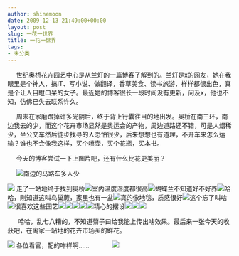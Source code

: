 ```yaml
---
author: shinemoon
date: 2009-12-13 21:49:00+00:00
layout: post
slug: 一花一世界
title: 一花一世界
tags:
- 未分类
---
```


     世纪奥桥花卉园艺中心是从兰灯的[一篇博客](http://www.landeng.name/2009/08/26/go-to-beijing-from-tianjin/)了解到的。兰灯是x的网友，她在我眼里是个神人，搞IT、写小说、做翻译，香草美食、读书旅游，样样都很出色，真是个让人目瞪口呆的女子。最近她的博客很长一段时间没有更新，问及x，他也不知，仿佛已失去联系许久。

     周末在家磨蹭掉许多光阴后，终于背上行囊往目的地出发。奥桥在南三环，南边我去的少，而这个花卉市场显然是奥运会的产物，周边道路还不错，可是人烟稀少，坐公交车然后徒步找寻的人恐怕很少，后来想想也有道理，不开车来怎么运输？谁也不会像我这样，买个喷壶，买个花瓶，买本书。

     今天的博客尝试一下上图片吧，还有什么比花更美丽？

     ![](http://maybe2020.name/wp-content/uploads/2009/12/a23a405c3e0568467e2cf065e44db034ce29154c.jpg)南边的马路车多人少

![](http://maybe2020.name/wp-content/uploads/2009/12/42ee2fc63bc6bde9ac361a0ace7fa38e04297c56.jpg) 走了一站地终于找到奥桥![](http://maybe2020.name/wp-content/uploads/2009/12/74bea71970159a80c678334442aab4743d2399c4.jpg)室内温度湿度都很高![](http://maybe2020.name/wp-content/uploads/2009/12/3fc25ee172074d8fc4cd841851d6981baa44b727.jpg)蝴蝶兰不知道好不好养![](http://maybe2020.name/wp-content/uploads/2009/12/7118b95521fb6fd28a6b8ceccbe261ac1aa7638c.jpg)哈哈，刚知道这叫鸟巢蕨，家里也有一盆![](http://maybe2020.name/wp-content/uploads/2009/12/cd8dd92e19c60f44267e8a5412be08711eecf2c0.jpg)真的像地毯，质感很好![](http://maybe2020.name/wp-content/uploads/2009/12/868775f58dc0277ced1c9f50b89bc313ac07e3d4.jpg)这个忘了叫啥![](http://maybe2020.name/wp-content/uploads/2009/12/4eef624cec93834106e9d875add12c40712d5b65.jpg)很喜欢这些园艺![](http://maybe2020.name/wp-content/uploads/2009/12/d0eb57f4044a25e507b4bdad995c55fa060900c9.jpg)![](http://maybe2020.name/wp-content/uploads/2009/12/4325db39286be8cce3b4b2e6dd3d13094939abc9.jpg)![](http://maybe2020.name/wp-content/uploads/2009/12/db2ab03572ee6ffa55106102de2fe7582dbab20c.jpg)![](http://maybe2020.name/wp-content/uploads/2009/12/51ef2dec828b5f275fabe6d7c275498df6b60dd1.jpg)![](http://maybe2020.name/wp-content/uploads/2009/12/3bd8b87eb7432ea5150dfb312c889fb23d3f42b8.jpg)精心的摆设![](http://maybe2020.name/wp-content/uploads/2009/12/b60a9effdcf7dcb8a6471f01f0dd85cdd616bfb6.jpg)![](http://maybe2020.name/wp-content/uploads/2009/12/f26eead7fd302908d08f031d31ec0ce725ccd94b.jpg)![](http://maybe2020.name/wp-content/uploads/2009/12/f13ff980731700d4a7a133ff703f45f89befbcde.jpg)

      哈哈，乱七八糟的，不知道菊子曰给我能上传出啥效果。最后来一张今天的收获吧，在离家一站地的花卉市场买的鲜花。

![](http://maybe2020.name/wp-content/uploads/2009/12/04a79cf90e2a73f18c5459076ee01d5bb6b15ec8.jpg) 各位看官，配的咋样啊……             ![](http://maybe2020.name/wp-content/uploads/2009/12/856c7412604e4798c8381355704734d14dd48c25.jpg)
